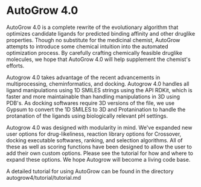 #   AutoGrow 4.0
AutoGrow 4.0 is a complete rewrite of the evolutionary algorithm that optimizes candidate ligands for predicted  binding affinity and other druglike properties. Though no substitute for the medicinal chemist, AutoGrow attempts to introduce some chemical intuition into the automated optimization process. By carefully crafting chemically feasible druglike molecules, we hope that AutoGrow 4.0 will help supplement the chemist's efforts.

Autogrow 4.0 takes advantage of the recent advancements in multiprocessing, cheminformatics, and docking. Autogrow 4.0 handles all ligand manipulations using 1D SMILES strings using the API RDKit, which is faster and more maintainable than handling manipulations in 3D using PDB's. As docking softwares require 3D versions of the file, we use Gypsum to convert the 1D SMILES to 3D and Protanination to handle the protanation of the ligands using biologically relevant pH settings.

Autogrow 4.0 was designed with modularity in mind. We've expanded new user options for drug-likeliness, reaction library options for Crossover, docking executable softwares, ranking, and selection algorithms. All of these as well as scoring functions have been designed to allow the user to add their own custom options. Please see the tutorial for how and where to expand these options. We hope Autogrow will become a living code base.

A detailed tutorial for using AutoGrow can be found in the directory autogrow4/tutorial/tutorial.md

